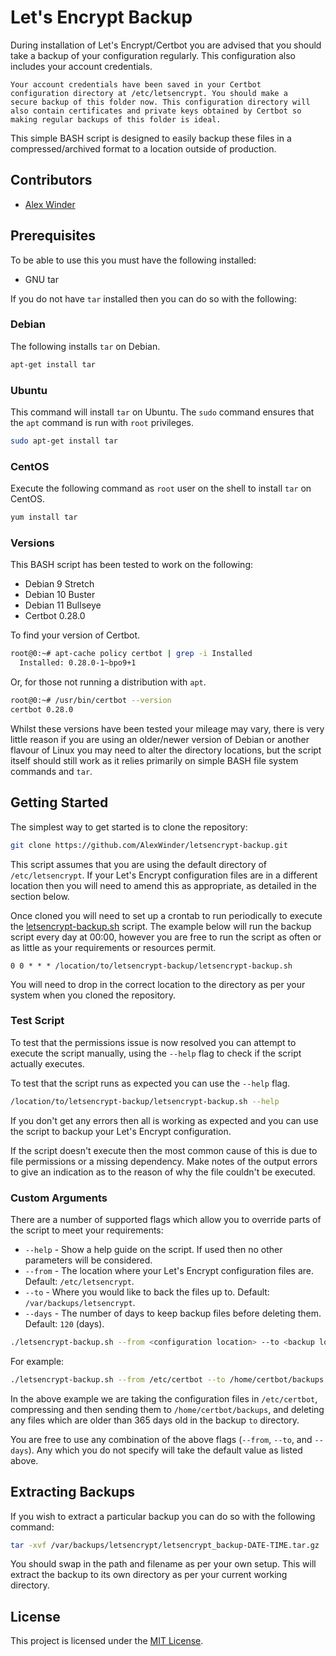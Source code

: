 # Let's Encrypt Backup

During installation of Let's Encrypt/Certbot you are advised that you should take a backup of your configuration regularly. This configuration also includes your account credentials.

```console
Your account credentials have been saved in your Certbot
configuration directory at /etc/letsencrypt. You should make a
secure backup of this folder now. This configuration directory will
also contain certificates and private keys obtained by Certbot so
making regular backups of this folder is ideal.
```

This simple BASH script is designed to easily backup these files in a compressed/archived format to a location outside of production.

## Contributors

- [Alex Winder](https://alexwinder.com)

## Prerequisites

To be able to use this you must have the following installed:

- GNU tar

If you do not have `tar` installed then you can do so with the following:

### Debian

The following installs `tar` on Debian.

```bash
apt-get install tar
```

### Ubuntu

This command will install `tar` on Ubuntu. The `sudo` command ensures that the `apt` command is run with `root` privileges.

```bash
sudo apt-get install tar
```

### CentOS

Execute the following command as `root` user on the shell to install `tar` on CentOS.

```bash
yum install tar
```

### Versions

This BASH script has been tested to work on the following:

- Debian 9 Stretch
- Debian 10 Buster
- Debian 11 Bullseye
- Certbot 0.28.0

To find your version of Certbot.

```bash
root@0:~# apt-cache policy certbot | grep -i Installed
  Installed: 0.28.0-1~bpo9+1
```

Or, for those not running a distribution with `apt`.

```bash
root@0:~# /usr/bin/certbot --version
certbot 0.28.0
```

Whilst these versions have been tested your mileage may vary, there is very little reason if you are using an older/newer version of Debian or another flavour of Linux you may need to alter the directory locations, but the script itself should still work as it relies primarily on simple BASH file system commands and `tar`.

## Getting Started

The simplest way to get started is to clone the repository:

```bash
git clone https://github.com/AlexWinder/letsencrypt-backup.git
```

This script assumes that you are using the default directory of `/etc/letsencrypt`. If your Let's Encrypt configuration files are in a different location then you will need to amend this as appropriate, as detailed in the section below.

Once cloned you will need to set up a crontab to run periodically to execute the [letsencrypt-backup.sh](letsencrypt-backup.sh) script. The example below will run the backup script every day at 00:00, however you are free to run the script as often or as little as your requirements or resources permit.

```crontab
0 0 * * * /location/to/letsencrypt-backup/letsencrypt-backup.sh
```

You will need to drop in the correct location to the directory as per your system when you cloned the repository.

### Test Script

To test that the permissions issue is now resolved you can attempt to execute the script manually, using the `--help` flag to check if the script actually executes.

To test that the script runs as expected you can use the `--help` flag.

```bash
/location/to/letsencrypt-backup/letsencrypt-backup.sh --help
```

If you don't get any errors then all is working as expected and you can use the script to backup your Let's Encrypt configuration. 

If the script doesn't execute then the most common cause of this is due to file permissions or a missing dependency. Make notes of the output errors to give an indication as to the reason of why the file couldn't be executed.

### Custom Arguments

There are a number of supported flags which allow you to override parts of the script to meet your requirements:

- `--help` - Show a help guide on the script. If used then no other parameters will be considered.
- `--from` - The location where your Let's Encrypt configuration files are. Default: `/etc/letsencrypt`.
- `--to` - Where you would like to back the files up to. Default: `/var/backups/letsencrypt`.
- `--days` - The number of days to keep backup files before deleting them. Default: `120` (days).

```bash
./letsencrypt-backup.sh --from <configuration location> --to <backup location> --days <number of days to store backups>
```

For example:

```bash
./letsencrypt-backup.sh --from /etc/certbot --to /home/certbot/backups --days 365
```

In the above example we are taking the configuration files in `/etc/certbot`, compressing and then sending them to `/home/certbot/backups`, and deleting any files which are older than 365 days old in the backup `to` directory.

You are free to use any combination of the above flags (`--from`, `--to`, and `--days`). Any which you do not specify will take the default value as listed above.

## Extracting Backups

If you wish to extract a particular backup you can do so with the following command:

```bash
tar -xvf /var/backups/letsencrypt/letsencrypt_backup-DATE-TIME.tar.gz
```

You should swap in the path and filename as per your own setup. This will extract the backup to its own directory as per your current working directory.

## License

This project is licensed under the [MIT License](LICENSE.md).
